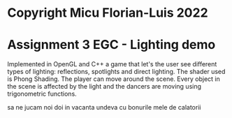 # Copyright Micu Florian-Luis 2022

# Assignment 3 EGC - Lighting demo

Implemented in OpenGL and C++ a game that let's the user see different types of lighting: reflections, spotlights and direct lighting. The shader used is Phong Shading. The player can move around the scene. Every object in the scene is affected by the light and the dancers are moving using trigonometric functions. 

sa ne jucam noi doi in vacanta undeva cu bonurile mele de calatorii
